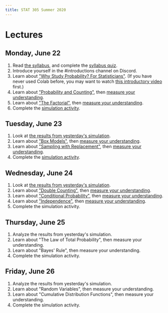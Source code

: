 ```yaml
---
title: STAT 305 Summer 2020
---
```

# Lectures

## Monday, June 22

1. Read [the syllabus](http://dlsun.github.io/Stat305-S20/), and complete the [syllabus quiz](https://canvas.calpoly.edu/courses/25458/assignments/67212).
2. Introduce yourself in the #introductions channel on Discord.
3. Learn about ["Why Study Probability? For Statisticians"](https://colab.research.google.com/github/dlsun/Stat305-S20/blob/master/colabs/Why_Study_Probability%3F_For_Statisticians.ipynb). 
(If you have never used Colab before, you may want to watch 
[this introductory video](https://www.youtube.com/watch?v=inN8seMm7UI) first.)
4. Learn about ["Probability and Counting"](https://dlsun.github.io/probability/counting.html), then [measure your understanding](https://canvas.calpoly.edu/courses/25458/assignments/67219).
5. Learn about ["The Factorial"](https://dlsun.github.io/probability/factorial.html), then [measure your understanding](https://canvas.calpoly.edu/courses/25458/assignments/67220).
6. Complete the [simulation activity](https://forms.gle/nwhzhrQ1JtREeTq47).

## Tuesday, June 23

1. Look at [the results from yesterday's simulation](https://colab.research.google.com/github/dlsun/Stat350-S20/blob/master/colabs/Analyzing_Simulation_Activity_6_22.ipynb).
2. Learn about ["Box Models"](https://dlsun.github.io/probability/box-models.html), then [measure your understanding](https://canvas.calpoly.edu/courses/25458/assignments/67662).
3. Learn about ["Sampling with Replacement"](https://dlsun.github.io/probability/replacement.html), then [measure your understanding](https://canvas.calpoly.edu/courses/25458/assignments/67669).
4. Complete the [simulation activity](https://forms.gle/tLQCnF7ngNh4SF1i8).

## Wednesday, June 24

1. Look at [the results from yesterday's simulation](mere_simulation.png).
2. Learn about ["Double Counting"](https://dlsun.github.io/probability/double-counting.html), then [measure your understanding](https://canvas.calpoly.edu/courses/25458/assignments/67864).
3. Learn about ["Conditional Probability"](https://dlsun.github.io/probability/conditional.html), then [measure your understanding](https://canvas.calpoly.edu/courses/25458/assignments/67865).
4. Learn about ["Independence"](https://dlsun.github.io/probability/independence.html), then [measure your understanding](https://canvas.calpoly.edu/courses/25458/assignments/67866).
5. Complete the simulation activity.

## Thursday, June 25

1. Analyze the results from yesterday's simulation.
2. Learn about "The Law of Total Probability", then measure your understanding.
3. Learn about "Bayes' Rule", then measure your understanding.
4. Complete the simulation activity.

## Friday, June 26

1. Analyze the results from yesterday's simulation.
2. Learn about "Random Variables", then measure your understanding.
3. Learn about "Cumulative Distribution Functions", then measure your understanding.
4. Complete the simulation activity.
